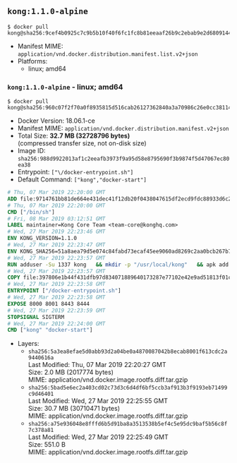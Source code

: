 ## `kong:1.1.0-alpine`

```console
$ docker pull kong@sha256:9cef4b0925c7c9b5b10f40f6fc1fc8b81eeaaf26b9c2ebab9e2d68091444b9e3
```

-	Manifest MIME: `application/vnd.docker.distribution.manifest.list.v2+json`
-	Platforms:
	-	linux; amd64

### `kong:1.1.0-alpine` - linux; amd64

```console
$ docker pull kong@sha256:960c07f2f70a0f8935815d516cab26127362840a3a70986c26e0cc3811490659
```

-	Docker Version: 18.06.1-ce
-	Manifest MIME: `application/vnd.docker.distribution.manifest.v2+json`
-	Total Size: **32.7 MB (32728796 bytes)**  
	(compressed transfer size, not on-disk size)
-	Image ID: `sha256:988d9922013af1c2eeafb3973f9a95d58e8795690f3b9874f5d47067ec80ea38`
-	Entrypoint: `["\/docker-entrypoint.sh"]`
-	Default Command: `["kong","docker-start"]`

```dockerfile
# Thu, 07 Mar 2019 22:20:00 GMT
ADD file:9714761bb81de664e431dec41f12db20f0438047615df2ecd9fdc88933d6c20f in / 
# Thu, 07 Mar 2019 22:20:00 GMT
CMD ["/bin/sh"]
# Fri, 08 Mar 2019 03:12:51 GMT
LABEL maintainer=Kong Core Team <team-core@konghq.com>
# Wed, 27 Mar 2019 22:23:46 GMT
ENV KONG_VERSION=1.1.0
# Wed, 27 Mar 2019 22:23:47 GMT
ENV KONG_SHA256=51a8aea79d5e074c84fabd73ecaf45ee9060ad8269c2aa0bcb267b73ec6f9231
# Wed, 27 Mar 2019 22:23:57 GMT
RUN adduser -Su 1337 kong 	&& mkdir -p "/usr/local/kong" 	&& apk add --no-cache --virtual .build-deps wget tar ca-certificates 	&& apk add --no-cache libgcc openssl pcre perl tzdata curl libcap su-exec 	&& wget -O kong.tar.gz "https://bintray.com/kong/kong-alpine-tar/download_file?file_path=kong-$KONG_VERSION.apk.tar.gz" 	&& echo "$KONG_SHA256 *kong.tar.gz" | sha256sum -c - 	&& tar -xzf kong.tar.gz -C /tmp 	&& rm -f kong.tar.gz 	&& cp -R /tmp/usr / 	&& rm -rf /tmp/usr 	&& cp -R /tmp/etc / 	&& rm -rf /tmp/etc 	&& apk del .build-deps
# Wed, 27 Mar 2019 22:23:57 GMT
COPY file:397806e1b44f431dfb97d834071889640173287e77102e42e9ad51813f01cec4 in /docker-entrypoint.sh 
# Wed, 27 Mar 2019 22:23:58 GMT
ENTRYPOINT ["/docker-entrypoint.sh"]
# Wed, 27 Mar 2019 22:23:58 GMT
EXPOSE 8000 8001 8443 8444
# Wed, 27 Mar 2019 22:23:59 GMT
STOPSIGNAL SIGTERM
# Wed, 27 Mar 2019 22:24:00 GMT
CMD ["kong" "docker-start"]
```

-	Layers:
	-	`sha256:5a3ea8efae5d0abb93d2a04be0a4870087042b8ecab8001f613cdc2a9440616a`  
		Last Modified: Thu, 07 Mar 2019 22:20:27 GMT  
		Size: 2.0 MB (2017774 bytes)  
		MIME: application/vnd.docker.image.rootfs.diff.tar.gzip
	-	`sha256:5bad5e6ec2a403cd02c73d3c6d4df6bf5ccb3af913b3f9193eb71499c9d46401`  
		Last Modified: Wed, 27 Mar 2019 22:25:55 GMT  
		Size: 30.7 MB (30710471 bytes)  
		MIME: application/vnd.docker.image.rootfs.diff.tar.gzip
	-	`sha256:a75e936048e8fffd6b5d91ba8a3513538b5ef4c5e95dc9baf5b56c8f7c378a81`  
		Last Modified: Wed, 27 Mar 2019 22:25:49 GMT  
		Size: 551.0 B  
		MIME: application/vnd.docker.image.rootfs.diff.tar.gzip
